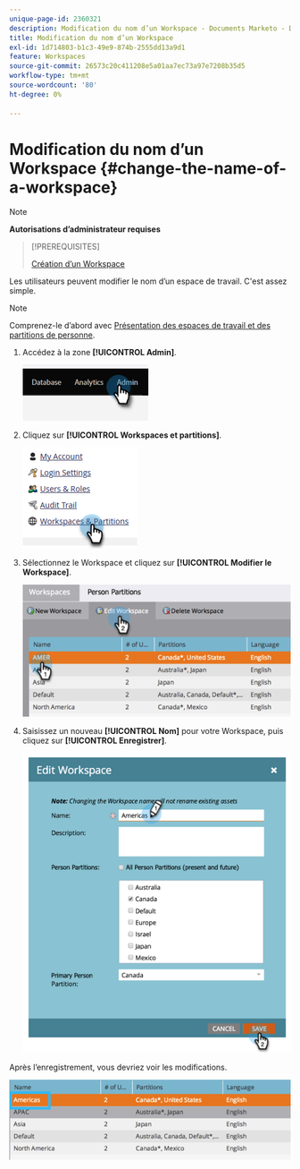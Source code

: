 ```yaml
---
unique-page-id: 2360321
description: Modification du nom d’un Workspace - Documents Marketo - Documentation du produit
title: Modification du nom d’un Workspace
exl-id: 1d714803-b1c3-49e9-874b-2555dd13a9d1
feature: Workspaces
source-git-commit: 26573c20c411208e5a01aa7ec73a97e7208b35d5
workflow-type: tm+mt
source-wordcount: '80'
ht-degree: 0%

---
```


# Modification du nom d’un Workspace {#change-the-name-of-a-workspace}

>[!NOTE]
>
>**Autorisations d’administrateur requises**

>[!PREREQUISITES]
>
>[Création d’un Workspace](/help/marketo/product-docs/administration/workspaces-and-person-partitions/create-a-new-workspace.md)

Les utilisateurs peuvent modifier le nom d’un espace de travail. C&#39;est assez simple.

>[!NOTE]
>
>Comprenez-le d’abord avec [Présentation des espaces de travail et des partitions de personne](/help/marketo/product-docs/administration/workspaces-and-person-partitions/understanding-workspaces-and-person-partitions.md).

1. Accédez à la zone **[!UICONTROL Admin]**.

   ![](assets/change-the-name-of-a-workspace-1.png)

1. Cliquez sur **[!UICONTROL Workspaces et partitions]**.

   ![](assets/change-the-name-of-a-workspace-2.png)

1. Sélectionnez le Workspace et cliquez sur **[!UICONTROL Modifier le Workspace]**.

   ![](assets/change-the-name-of-a-workspace-3.png)

1. Saisissez un nouveau **[!UICONTROL Nom]** pour votre Workspace, puis cliquez sur **[!UICONTROL Enregistrer]**.

   ![](assets/change-the-name-of-a-workspace-4.png)

Après l’enregistrement, vous devriez voir les modifications.

![](assets/change-the-name-of-a-workspace-5.png)
